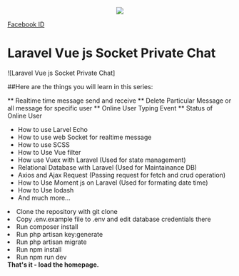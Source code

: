 <p align="center"><img src="https://laravel.com/assets/img/components/logo-laravel.svg"></p>

<p><a href="https://www.facebook.com/bappy3a/" rel="nofollow">Facebook ID</a>

# Laravel Vue js Socket Private Chat

![Laravel Vue js Socket Private Chat]
   
##Here are the things you will learn in this series:

** Realtime time message send and receive 
** Delete Particular Message or all message for specific user
** Online User Typing Event
** Status of Online User

* How to use Larvel Echo
* How to use web Socket for realtime message
* How to use SCSS 
* How to Use Vue filter
* How use Vuex with Laravel (Used for state management)
* Relational Database with Laravel (Used for Maintainance DB)
* Axios and Ajax Request (Passing request for fetch and crud operation)
* How to Use Moment js on Laravel (Used for formating date time)
* How to Use lodash 
* And much more...

<article class="markdown-body entry-content" itemprop="text">
  
  <li> Clone the repository with git clone </li>
   <li>Copy .env.example file to .env and edit database credentials there</li>
  <li> Run composer install</li>
  <li> Run php artisan key:generate</li>
  <li> Run php artisan migrate</li>
  <li> Run npm install</li>
   <li>Run npm run dev</li>
<b>That's it - load the homepage.</b>
</article>
